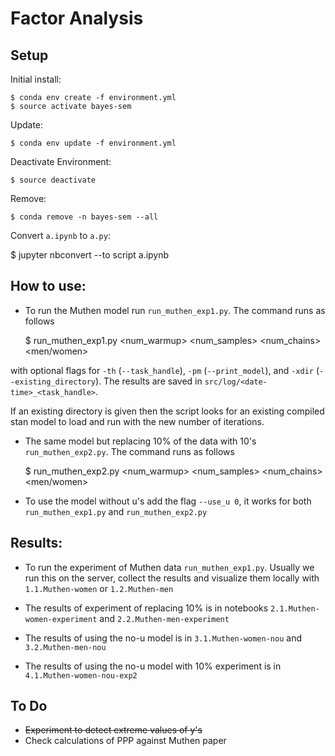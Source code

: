 # Factor Analysis

## Setup

Initial install:

    $ conda env create -f environment.yml
    $ source activate bayes-sem

Update:

    $ conda env update -f environment.yml

Deactivate Environment:

    $ source deactivate

Remove:

    $ conda remove -n bayes-sem --all


Convert `a.ipynb` to `a.py`:

  $ jupyter nbconvert --to script a.ipynb


## How to use:

* To run the Muthen model run `run_muthen_exp1.py`. The command runs as follows

    $ run_muthen_exp1.py <num_warmup> <num_samples> <num_chains> <men/women>

with optional flags for `-th` (`--task_handle`), `-pm` (`--print_model`), and
`-xdir` (`--existing_directory`). The results are saved in
`src/log/<date-time>_<task_handle>`.

If an existing directory is given then the script looks for an existing compiled
stan model to load and run with the new number of iterations.


* The same model but replacing 10% of the data with 10's `run_muthen_exp2.py`.
The command runs as follows

    $ run_muthen_exp2.py <num_warmup> <num_samples> <num_chains> <men/women>


* To use the model without u's add the flag `--use_u 0`, it works for both
 `run_muthen_exp1.py` and  `run_muthen_exp2.py`


## Results:
* To run the experiment of Muthen data `run_muthen_exp1.py`. Usually we run this
on the server, collect the results and visualize them locally with
`1.1.Muthen-women` or `1.2.Muthen-men`

* The results of experiment of replacing 10% is in notebooks
`2.1.Muthen-women-experiment` and `2.2.Muthen-men-experiment`


* The results of using the no-u model is in
`3.1.Muthen-women-nou` and `3.2.Muthen-men-nou`

* The results of using the no-u model with 10% experiment is in  
`4.1.Muthen-women-nou-exp2`

## To Do

* ~~Experiment to detect extreme values of y's~~
* Check calculations of PPP against Muthen paper

